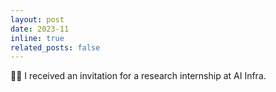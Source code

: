 ```yaml
---
layout: post
date: 2023-11
inline: true
related_posts: false
---
```


🎉🎉 I received an invitation for a research internship at AI Infra.
